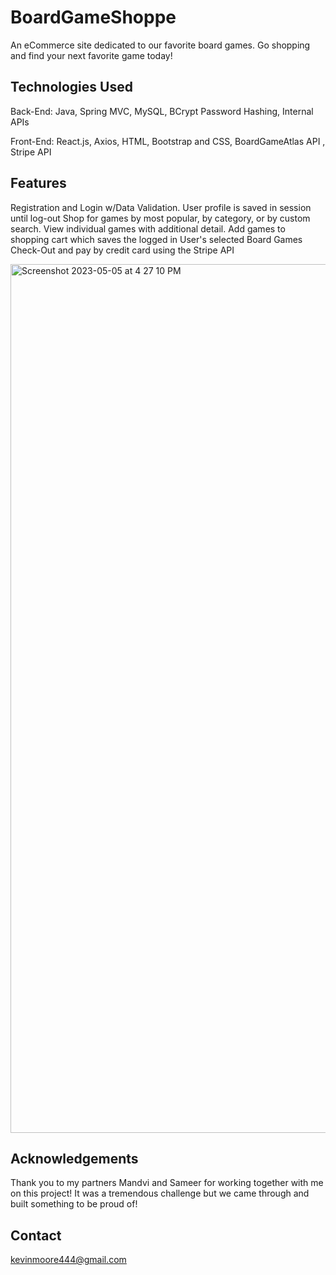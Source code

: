 # BoardGameShoppe
An eCommerce site dedicated to our favorite board games. Go shopping and find your next favorite game today!


## Technologies Used
Back-End:
Java, Spring MVC, MySQL, BCrypt Password Hashing, Internal APIs

Front-End:
React.js, Axios, HTML, Bootstrap and CSS, BoardGameAtlas API , Stripe API


## Features
Registration and Login w/Data Validation. User profile is saved in session until log-out
Shop for games by most popular, by category, or by custom search. View individual games with additional detail. 
Add games to shopping cart which saves the logged in User's selected Board Games
Check-Out and pay by credit card using the Stripe API

<img width="1390" alt="Screenshot 2023-05-05 at 4 27 10 PM" src="https://user-images.githubusercontent.com/116651957/236584673-e6d807ff-6ba6-426b-b9de-ea1339c50124.png">


## Acknowledgements
Thank you to my partners Mandvi and Sameer for working together with me on this project! It was a tremendous challenge but we came through and built something to be proud of!

## Contact
kevinmoore444@gmail.com



